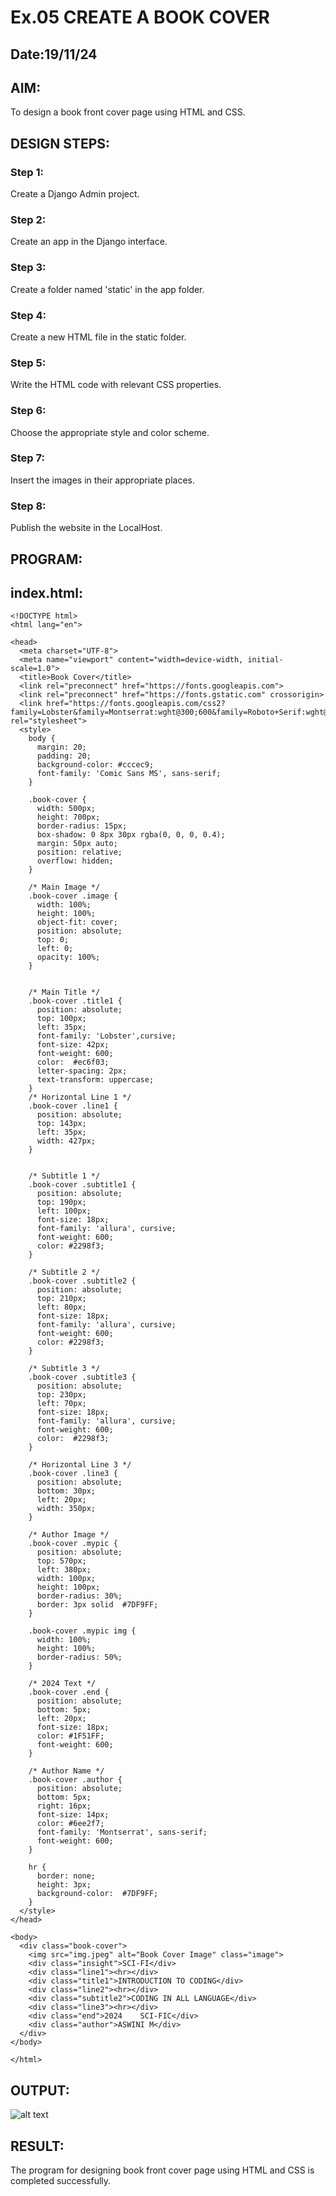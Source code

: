 # Ex.05 CREATE A BOOK COVER
## Date:19/11/24

## AIM:
To design a book front cover page using HTML and CSS.

## DESIGN STEPS:

### Step 1:
Create a Django Admin project.

### Step 2:
Create an app in the Django interface.

### Step 3:
Create a folder named 'static' in the app folder.

### Step 4:
Create a new HTML file in the static folder.

### Step 5:
Write the HTML code with relevant CSS properties.

### Step 6:
Choose the appropriate style and color scheme.

### Step 7:
Insert the images in their appropriate places.

### Step 8:
Publish the website in the LocalHost.

## PROGRAM:

## index.html:
```
<!DOCTYPE html>
<html lang="en">

<head>
  <meta charset="UTF-8">
  <meta name="viewport" content="width=device-width, initial-scale=1.0">
  <title>Book Cover</title>
  <link rel="preconnect" href="https://fonts.googleapis.com">
  <link rel="preconnect" href="https://fonts.gstatic.com" crossorigin>
  <link href="https://fonts.googleapis.com/css2?family=Lobster&family=Montserrat:wght@300;600&family=Roboto+Serif:wght@300&display=swap" rel="stylesheet">
  <style>
    body {
      margin: 20;
      padding: 20;
      background-color: #cccec9;
      font-family: 'Comic Sans MS', sans-serif;
    }

    .book-cover {
      width: 500px;
      height: 700px;
      border-radius: 15px;
      box-shadow: 0 8px 30px rgba(0, 0, 0, 0.4);
      margin: 50px auto;
      position: relative;
      overflow: hidden;
    }

    /* Main Image */
    .book-cover .image {
      width: 100%;
      height: 100%;
      object-fit: cover;
      position: absolute;
      top: 0;
      left: 0;
      opacity: 100%;
    }
     

    /* Main Title */
    .book-cover .title1 {
      position: absolute;
      top: 100px;
      left: 35px;
      font-family: 'Lobster',cursive;
      font-size: 42px;
      font-weight: 600;
      color:  #ec6f03;
      letter-spacing: 2px;
      text-transform: uppercase;
    }
    /* Horizontal Line 1 */
    .book-cover .line1 {
      position: absolute;
      top: 143px;
      left: 35px;
      width: 427px;
    }
    

    /* Subtitle 1 */
    .book-cover .subtitle1 {
      position: absolute;
      top: 190px;
      left: 100px;
      font-size: 18px;
      font-family: 'allura', cursive;
      font-weight: 600;
      color: #2298f3;
    }

    /* Subtitle 2 */
    .book-cover .subtitle2 {
      position: absolute;
      top: 210px;
      left: 80px;
      font-size: 18px;
      font-family: 'allura', cursive;
      font-weight: 600;
      color: #2298f3;
    }

    /* Subtitle 3 */
    .book-cover .subtitle3 {
      position: absolute;
      top: 230px;
      left: 70px;
      font-size: 18px;
      font-family: 'allura', cursive;
      font-weight: 600;
      color:  #2298f3;
    }

    /* Horizontal Line 3 */
    .book-cover .line3 {
      position: absolute;
      bottom: 30px;
      left: 20px;
      width: 350px;
    }

    /* Author Image */
    .book-cover .mypic {
      position: absolute;
      top: 570px;
      left: 380px;
      width: 100px;
      height: 100px;
      border-radius: 30%;
      border: 3px solid  #7DF9FF;
    }

    .book-cover .mypic img {
      width: 100%;
      height: 100%;
      border-radius: 50%;
    }

    /* 2024 Text */
    .book-cover .end {
      position: absolute;
      bottom: 5px;
      left: 20px;
      font-size: 18px;
      color: #1F51FF;
      font-weight: 600;
    }

    /* Author Name */
    .book-cover .author {
      position: absolute;
      bottom: 5px;
      right: 16px;
      font-size: 14px;
      color: #6ee2f7;
      font-family: 'Montserrat', sans-serif;
      font-weight: 600;
    }

    hr {
      border: none;
      height: 3px;
      background-color:  #7DF9FF;
    }
  </style>
</head>

<body>
  <div class="book-cover">
    <img src="img.jpeg" alt="Book Cover Image" class="image">
    <div class="insight">SCI-FI</div>
    <div class="line1"><hr></div>
    <div class="title1">INTRODUCTION TO CODING</div>
    <div class="line2"><hr></div>
    <div class="subtitle2">CODING IN ALL LANGUAGE</div>
    <div class="line3"><hr></div>
    <div class="end">2024    SCI-FIC</div>
    <div class="author">ASWINI M</div>
  </div>
</body>

</html>
```

## OUTPUT:
![alt text](<Screenshot (223).png>)

## RESULT:
The program for designing book front cover page using HTML and CSS is completed successfully.
